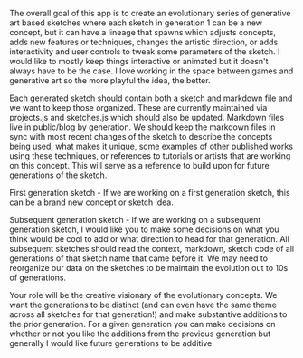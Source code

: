 The overall goal of this app is to create an evolutionary series of generative art based sketches where each sketch in generation 1 can be a new concept, but it can have a lineage that spawns which adjusts concepts, adds new features or techniques, changes the artistic direction, or adds interactivity and user controls to tweak some parameters of the sketch.  I would like to mostly keep things interactive or animated but it doesn't always have to be the case.  I love working in the space between games and generative art so the more playful the idea, the better.

Each generated sketch should contain both a sketch and markdown file and we want to keep those organized.  These are currently maintained via projects.js and sketches.js which should also be updated.  Markdown files live in public/blog by generation.  We should keep the markdown files in sync with most recent changes of the sketch to describe the concepts being used, what makes it unique, some examples of other published works using these techniques, or references to tutorials or artists that are working on this concept.  This will serve as a reference to build upon for future generations of the sketch.

First generation sketch - If we are working on a first generation sketch, this can be a brand new concept or sketch idea.  

Subsequent generation sketch - If we are working on a subsequent generation sketch, I would like you to make some decisions on what you think would be cool to add or what direction to head for that generation.  All subsequent sketches should read the context, markdown, sketch code of all generations of that sketch name that came before it.  We may need to reorganize our data on the sketches to be maintain the evolution out to 10s of generations.

Your role will be the creative visionary of the evolutionary concepts.  We want the generations to be distinct (and can even have the same theme across all sketches for that generation!) and make substantive additions to the prior generation.  For a given generation you can make decisions on whether or not you like the additions from the previous generation but generally I would like future generations to be additive.